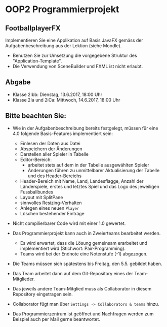 # OOP2 Programmierprojekt

## FootballplayerFX

Implementieren Sie eine Applikation auf Basis JavaFX gemäss der Aufgabenbeschreibung aus der Lektion (siehe Moodle). 
 - Benutzen Sie zur Umsetzung die vorgegebene Struktur des "Application-Template".
 - Die Verwendung von SceneBuilder und FXML ist nicht erlaubt.


## Abgabe
- Klasse 2Ibb: Dienstag, 13.6.2017, 18:00 Uhr
- Klasse 2Ia und 2iCa: Mittwoch, 14.6.2017, 18:00 Uhr


## Bitte beachten Sie:
 - Wie in der Aufgabenbeschreibung bereits festgelegt, müssen für eine 4.0 folgende Basis-Features implementiert sein:
   - Einlesen der Daten aus Datei
   - Abspeichern der Änderungen
   - Darstellen aller Spieler in Tabelle
   - Editor-Bereich:
     - arbeitet stets auf dem in der Tabelle ausgewählten Spieler
     - Änderungen führen zu unmittelbarer Aktualisierung der Tabelle und des Header-Bereichs
   - Header-Bereich mit Name, Land, Landesflagge, Anzahl der Länderspiele, erstes und letztes Spiel und das Logo des jeweiligen Fussballbundes
   - Layout mit SplitPane
   - sinnvolles Resizing-Verhalten
   - Anlegen eines neuen `Player`
   - Löschen bestehender Einträge  
   
 - Nicht compilierbarer Code wird mit einer 1.0 gewertet.

 - Das Programmierprojekt kann auch in Zweierteams bearbeitet werden. 
   - Es wird erwartet, dass die Lösung gemeinsam erarbeitet und implementiert wird (Stichwort: Pair-Programming).
   - Teams wird bei der Endnote eine Notenstufe (-1) abgezogen.
 
 - Die Teams müssen sich spätestens bis Freitag, den 5.5. gebildet haben.
 
 - Das Team arbeitet dann auf dem Git-Repository eines der Team-Mitglieder.
 
 - Das jeweils andere Team-Mitglied muss als Collaborator in diesem Repository eingetragen sein.
 
 - Collaborator fügt man über `Settings -> Collaborators & teams` hinzu.
 
 - Das Programmierzentrum ist geöffnet und Nachfragen werden zum Beispiel auch per Mail gerne beantwortet.
